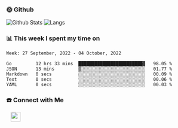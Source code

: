 

<h3> 🌞 Github</h3>

![Github Stats](https://github-readme-stats-beta-lovat.vercel.app/api?username=QiuYukang&count_private=true&show_icons=true&hide=stars)
![Langs](https://github-readme-stats-beta-lovat.vercel.app/api/top-langs/?username=QiuYukang&count_private=true&layout=compact)

<h3> 📊 This week I spent my time on</h3>

<!--START_SECTION:waka-->
```text
Week: 27 September, 2022 - 04 October, 2022

Go         12 hrs 33 mins  ████████████████████████▓   98.05 % 
JSON       13 mins         ▒░░░░░░░░░░░░░░░░░░░░░░░░   01.77 % 
Markdown   0 secs          ░░░░░░░░░░░░░░░░░░░░░░░░░   00.09 % 
Text       0 secs          ░░░░░░░░░░░░░░░░░░░░░░░░░   00.06 % 
YAML       0 secs          ░░░░░░░░░░░░░░░░░░░░░░░░░   00.03 % 
```
<!--END_SECTION:waka-->

<!--
<h3>🛠 Tech Stack</h3>

- 💻 &nbsp; Java | C | Matlab | C++ | Python
- 🌐 &nbsp; HTML | CSS | JavaScript | Bootstrap
- 🛢  &nbsp; MySQL | Redis
- 🔧 &nbsp; NS-3 | Git | Markdown
-->

<h3> ☎️ Connect with Me </h3>
&nbsp;&nbsp;
<a href="mailto:b612n@qq.com">
  <img href="mailto:b612n@qq.com" align="center" width="26px" src="https://github.com/TheDudeThatCode/TheDudeThatCode/blob/master/Assets/Gmail.svg" />
</a>
